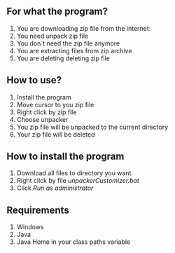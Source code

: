 ## For what the program? 
  1. You are downloading zip file from the internet:
  2. You need unpack zip file
  3. You don`t need the zip file anymore
  4. You are extracting files from zip archive
  5. You are deleting deleting zip file
  
## How to use?
  1. Install the program
  2. Move cursor to you zip file
  3. Right click by zip file
  4. Choose unpacker
  5. You zip file will be unpacked to the current directory
  6. Your zip file will be deleted

## How to install the program
  1. Download all files to directory you want.
  2. Right click by file *unpackerCustomizer.bat*
  3. Click *Run as administrator*
 
## Requirements
  1. Windows
  2. Java
  3. Java Home in your class paths variable
